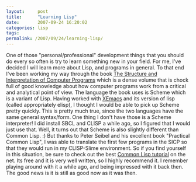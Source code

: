 ```yaml
---
layout:     post
title:      "Learning Lisp"
date:       2007-09-24 16:20:02
categories: lisp
tags:  
permalink: /2007/09/24/learning-lisp/
---
```

One of those "personal/professional" development things that you should do every so often is try to learn something new in your field. For me, I've decided I will learn more about Lisp, and programs in general. To that end I've been working my way through the book [The Structure and Interpretation of Computer Programs](http://mitpress.mit.edu/sicp/full-text/book/book.html) which is a dense volume that is chock full of good knowledge about how computer programs work from a critical and analytical point of view. The language the book uses is Scheme which is a variant of Lisp. Having worked with [XEmacs](http://xemacs.org) and its version of lisp (called appropriately elisp), I thought I would be able to pick up Scheme pretty quickly. This is pretty much true, since the two languages have the same general syntax/form. One thing I don't have those is a Scheme interpreter! I did install SBCL and CLISP a while ago, so I figured that I would just use that. Well, it turns out that Scheme is also slightly different than Common Lisp. :) But thanks to Peter Seibel and his excellent book "Practical Common Lisp", I was able to translate the first few programs in the SICP so that they would run in my CLISP-Slime environment. So if you find yourself in this situation, be sure to check out the best [Common Lisp tutorial](http://www.gigamonkeys.com/book/) on the net. Its free and it is very well written, so I highly recommend it. I remember playing around with it a while ago, and being impressed with it back then. The good news is it is still as good now as it was then.
